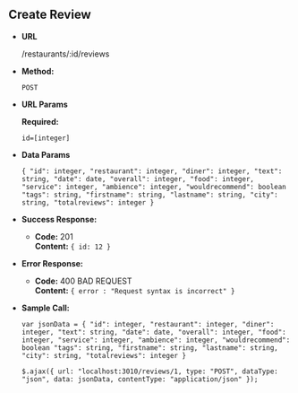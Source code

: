 **Create Review**
----
  
* **URL**
  
  /restaurants/:id/reviews
  
* **Method:**

  `POST` 
  
*  **URL Params**
  
   **Required:**
 
   `id=[integer]`


* **Data Params**

    `{
      "id": integer,
      "restaurant": integer,
      "diner": integer,
      "text": string,
      "date": date,
      "overall": integer,
      "food": integer,
      "service": integer,
      "ambience": integer,
      "wouldrecommend": boolean
      "tags": string,
      "firstname": string,
      "lastname": string,
      "city": string,
      "totalreviews": integer
      }`

* **Success Response:**

  * **Code:** 201 <br />
    **Content:** `{ id: 12 }`
    
* **Error Response:**

  * **Code:** 400 BAD REQUEST <br />
    **Content:** `{ error : "Request syntax is incorrect" }`

* **Sample Call:**
  
  `var jsonData = {
      "id": integer,
      "restaurant": integer,
      "diner": integer,
      "text": string,
      "date": date,
      "overall": integer,
      "food": integer,
      "service": integer,
      "ambience": integer,
      "wouldrecommend": boolean
      "tags": string,
      "firstname": string,
      "lastname": string,
      "city": string,
      "totalreviews": integer
      }`

  
  `$.ajax({
    url: "localhost:3010/reviews/1,
    type: "POST",
    dataType: "json",
    data: jsonData,
    contentType: "application/json"
  });` 

